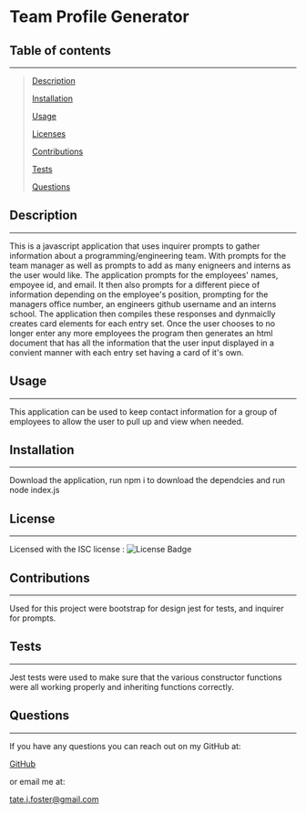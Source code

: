 # Team Profile Generator

## Table of contents

---

> [Description](#description)
>
> [Installation](#installation)
>
> [Usage](#usage)
>
> [Licenses](#licenses)
>
> [Contributions](#contributions)
>
> [Tests](#tests)
>
> [Questions](#questions)

## Description

---

This is a javascript application that uses inquirer prompts to gather information about a programming/engineering team. With prompts for the team manager as well as prompts to add as many enigneers and interns as the user would like. The application prompts for the employees' names, empoyee id, and email. It then also prompts for a different piece of information depending on the employee's position, prompting for the managers office number, an engineers github username and an interns school. The application then compiles these responses and dynmaiclly creates card elements for each entry set. Once the user chooses to no longer enter any more employees the program then generates an html document that has all the information that the user input displayed in a convient manner with each entry set having a card of it's own.

## Usage

---

This application can be used to keep contact information for a group of employees to allow the user to pull up and view when needed.

## Installation

---

Download the application, run npm i to download the dependcies and run node index.js

## License

---

Licensed with the ISC license : ![License Badge](https://img.shields.io/badge/license-ISC-green)

## Contributions

---

Used for this project were bootstrap for design jest for tests, and inquirer for prompts.

## Tests

---

Jest tests were used to make sure that the various constructor functions were all working properly and inheriting functions correctly.

## Questions

---

If you have any questions you can reach out on my GitHub at:

[GitHub](https://github.com/TateFoster)

or email me at:

[tate.j.foster@gmail.com](mailto:tate.j.foster@gmail.com)
